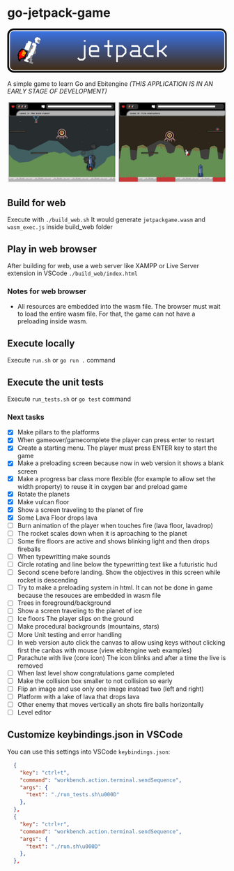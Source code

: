 # go-jetpack-game

![jetpack game banner](https://github.com/darellanodev/jetpack-game/blob/main/img_github_readme/banner.png?raw=true)

A simple game to learn Go and Ebitengine *(THIS APPLICATION IS IN AN EARLY STAGE OF DEVELOPMENT)*

![jetpack game screenshots](https://github.com/darellanodev/jetpack-game/blob/main/img_github_readme/screenshots.png?raw=true)

## Build for web

Execute with `./build_web.sh` It would generate `jetpackgame.wasm` and `wasm_exec.js` inside build_web folder

## Play in web browser

After building for web, use a web server like XAMPP or Live Server extension in VSCode `./build_web/index.html`

### Notes for web browser

- All resources are embedded into the wasm file. The browser must wait to load the entire wasm file. For that, the game can not have a preloading inside wasm.

## Execute locally

Execute `run.sh` or `go run .` command

## Execute the unit tests

Execute `run_tests.sh` or `go test` command

### Next tasks

- [x] Make pillars to the platforms
- [x] When gameover/gamecomplete the player can press enter to restart
- [x] Create a starting menu. The player must press ENTER key to start the game
- [x] Make a preloading screen because now in web version it shows a blank screen
- [x] Make a progress bar class more flexible (for example to allow set the width property) to reuse it in oxygen bar and preload game
- [x] Rotate the planets
- [x] Make vulcan floor
- [x] Show a screen traveling to the planet of fire
- [x] Some Lava Floor drops lava
- [ ] Burn animation of the player when touches fire (lava floor, lavadrop)
- [ ] The rocket scales down when it is aproaching to the planet
- [ ] Some fire floors are active and shows blinking light and then drops fireballs
- [ ] When typewritting make sounds
- [ ] Circle rotating and line below the typewritting text like a futuristic hud
- [ ] Second scene before landing. Show the objectives in this screen while rocket is descending
- [ ] Try to make a preloading system in html. It can not be done in game because the resouces are embedded in wasm file
- [ ] Trees in foreground/background
- [ ] Show a screen traveling to the planet of ice
- [ ] Ice floors The player slips on the ground
- [ ] Make procedural backgrounds (mountains, stars)
- [ ] More Unit testing and error handling
- [ ] In web version auto click the canvas to allow using keys without clicking first the canbas with mouse (view ebitengine web examples)
- [ ] Parachute with live (core icon) The icon blinks and after a time the live is removed
- [ ] When last level show congratulations game completed
- [ ] Make the collision box smaller to not collision so early
- [ ] Flip an image and use only one image instead two (left and right)
- [ ] Platform with a lake of lava that drops lava
- [ ] Other enemy that moves vertically an shots fire balls horizontally
- [ ] Level editor

## Customize keybindings.json in VSCode

You can use this settings into VSCode `keybindings.json`:

```json
  {
    "key": "ctrl+t",
    "command": "workbench.action.terminal.sendSequence",
    "args": {
      "text": "./run_tests.sh\u000D"
    },
  },
  {
    "key": "ctrl+r",
    "command": "workbench.action.terminal.sendSequence",
    "args": {
      "text": "./run.sh\u000D"
    },
  },
```
